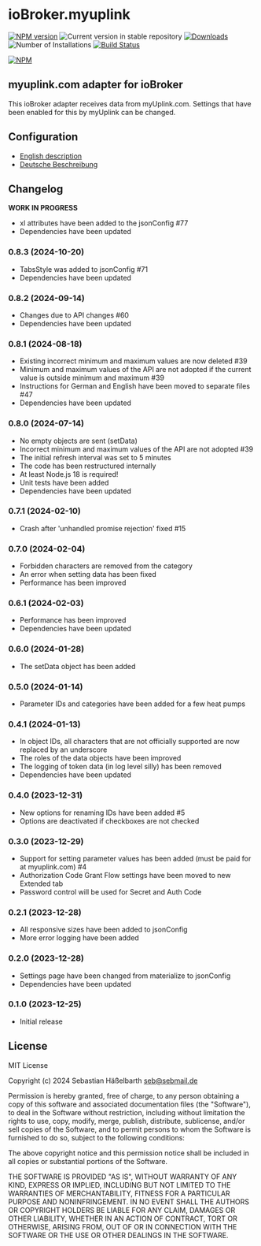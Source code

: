 # ioBroker.myuplink

[![NPM version](https://img.shields.io/npm/v/iobroker.myuplink.svg)](https://www.npmjs.com/package/iobroker.myuplink)
![Current version in stable repository](https://iobroker.live/badges/myuplink-stable.svg)
[![Downloads](https://img.shields.io/npm/dm/iobroker.myuplink.svg)](https://www.npmjs.com/package/iobroker.myuplink)
![Number of Installations](https://iobroker.live/badges/myuplink-installed.svg)
[![Build Status](https://github.com/sebilm/ioBroker.myuplink/workflows/Test%20and%20Release/badge.svg)](https://github.com/sebilm/ioBroker.myuplink/actions/workflows/test-and-release.yml)

[![NPM](https://nodei.co/npm/iobroker.myuplink.png?downloads=true)](https://nodei.co/npm/iobroker.myuplink/)

## myuplink.com adapter for ioBroker

This ioBroker adapter receives data from myUplink.com. Settings that have been enabled for this by myUplink can be changed.

## Configuration

- [English description](docs/en/README.md)
- [Deutsche Beschreibung](docs/de/README.md)

<!--
	Placeholder for the next version (at the beginning of the line):
	### **WORK IN PROGRESS**
-->

## Changelog

**WORK IN PROGRESS**

- xl attributes have been added to the jsonConfig #77
- Dependencies have been updated

### 0.8.3 (2024-10-20)

- TabsStyle was added to jsonConfig #71
- Dependencies have been updated

### 0.8.2 (2024-09-14)

- Changes due to API changes #60
- Dependencies have been updated

### 0.8.1 (2024-08-18)

- Existing incorrect minimum and maximum values are now deleted #39
- Minimum and maximum values of the API are not adopted if the current value is outside minimum and maximum #39
- Instructions for German and English have been moved to separate files #47
- Dependencies have been updated

### 0.8.0 (2024-07-14)

- No empty objects are sent (setData)
- Incorrect minimum and maximum values of the API are not adopted #39
- The initial refresh interval was set to 5 minutes
- The code has been restructured internally
- At least Node.js 18 is required!
- Unit tests have been added
- Dependencies have been updated

### 0.7.1 (2024-02-10)

- Crash after 'unhandled promise rejection' fixed #15

### 0.7.0 (2024-02-04)

- Forbidden characters are removed from the category
- An error when setting data has been fixed
- Performance has been improved

### 0.6.1 (2024-02-03)

- Performance has been improved
- Dependencies have been updated

### 0.6.0 (2024-01-28)

- The setData object has been added

### 0.5.0 (2024-01-14)

- Parameter IDs and categories have been added for a few heat pumps

### 0.4.1 (2024-01-13)

- In object IDs, all characters that are not officially supported are now replaced by an underscore
- The roles of the data objects have been improved
- The logging of token data (in log level silly) has been removed
- Dependencies have been updated

### 0.4.0 (2023-12-31)

- New options for renaming IDs have been added #5
- Options are deactivated if checkboxes are not checked

### 0.3.0 (2023-12-29)

- Support for setting parameter values has been added (must be paid for at myuplink.com) #4
- Authorization Code Grant Flow settings have been moved to new Extended tab
- Password control will be used for Secret and Auth Code

### 0.2.1 (2023-12-28)

- All responsive sizes have been added to jsonConfig
- More error logging have been added

### 0.2.0 (2023-12-28)

- Settings page have been changed from materialize to jsonConfig
- Dependencies have been updated

### 0.1.0 (2023-12-25)

- Initial release

## License

MIT License

Copyright (c) 2024 Sebastian Häßelbarth <seb@sebmail.de>

Permission is hereby granted, free of charge, to any person obtaining a copy
of this software and associated documentation files (the "Software"), to deal
in the Software without restriction, including without limitation the rights
to use, copy, modify, merge, publish, distribute, sublicense, and/or sell
copies of the Software, and to permit persons to whom the Software is
furnished to do so, subject to the following conditions:

The above copyright notice and this permission notice shall be included in all
copies or substantial portions of the Software.

THE SOFTWARE IS PROVIDED "AS IS", WITHOUT WARRANTY OF ANY KIND, EXPRESS OR
IMPLIED, INCLUDING BUT NOT LIMITED TO THE WARRANTIES OF MERCHANTABILITY,
FITNESS FOR A PARTICULAR PURPOSE AND NONINFRINGEMENT. IN NO EVENT SHALL THE
AUTHORS OR COPYRIGHT HOLDERS BE LIABLE FOR ANY CLAIM, DAMAGES OR OTHER
LIABILITY, WHETHER IN AN ACTION OF CONTRACT, TORT OR OTHERWISE, ARISING FROM,
OUT OF OR IN CONNECTION WITH THE SOFTWARE OR THE USE OR OTHER DEALINGS IN THE
SOFTWARE.
